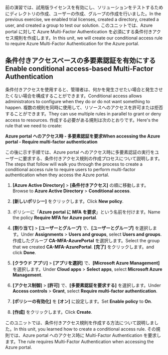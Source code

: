 <span data-ttu-id="19d5c-101">前の演習では、試用版ライセンスを有効にし、ソリューションをテストするためにディレクトリの作成、ユーザーの作成、グループの作成を行いました。</span><span class="sxs-lookup"><span data-stu-id="19d5c-101">In the previous exercise, we enabled trial licenses, created a directory, created a user, and created a group to test our solution.</span></span> <span data-ttu-id="19d5c-102">このユニットでは、Azure portal に対して Azure Multi-Factor Authentication を必須にする条件付きアクセス規則を作成します。</span><span class="sxs-lookup"><span data-stu-id="19d5c-102">In this unit, we will create our conditional access rule to require Azure Multi-Factor Authentication for the Azure portal.</span></span>

## <a name="enable-conditional-access-based-multi-factor-authentication"></a><span data-ttu-id="19d5c-103">条件付きアクセスベースの多要素認証を有効にする</span><span class="sxs-lookup"><span data-stu-id="19d5c-103">Enable conditional access-based Multi-Factor Authentication</span></span>

<span data-ttu-id="19d5c-104">条件付きアクセスを使用すると、管理者は、何かを発生させたい場合と発生させたくない場合を構成することができます。</span><span class="sxs-lookup"><span data-stu-id="19d5c-104">Conditional access allows administrators to configure when they do or do not want something to happen.</span></span> <span data-ttu-id="19d5c-105">複数の規則を同時に使用して、リソースへのアクセスを許可または拒否することができます。</span><span class="sxs-lookup"><span data-stu-id="19d5c-105">They can use multiple rules in parallel to grant or deny access to resources.</span></span> <span data-ttu-id="19d5c-106">作成する必要がある規則は次のとおりです。</span><span class="sxs-lookup"><span data-stu-id="19d5c-106">Here's the rule that we need to create:</span></span>

<span data-ttu-id="19d5c-107">**Azure portal へのアクセス時 - 多要素認証を要求**</span><span class="sxs-lookup"><span data-stu-id="19d5c-107">**When accessing the Azure portal - Require multi-factor authentication**</span></span>

<span data-ttu-id="19d5c-108">この後に示す手順では、Azure portal へのアクセス時に多要素認証の実行をユーザーに要求する、条件付きアクセス規則の作成プロセスについて説明します。</span><span class="sxs-lookup"><span data-stu-id="19d5c-108">The steps that follow will walk you through the process to create a conditional access rule to require users to perform multi-factor authentication when they access the Azure portal.</span></span>

1. <span data-ttu-id="19d5c-109">**[Azure Active Directory]** > **[条件付きアクセス]** の順に移動します。</span><span class="sxs-lookup"><span data-stu-id="19d5c-109">Browse to **Azure Active Directory** > **Conditional access**.</span></span>

1. <span data-ttu-id="19d5c-110">**[新しいポリシー]** をクリックします。</span><span class="sxs-lookup"><span data-stu-id="19d5c-110">Click **New policy**.</span></span>

1. <span data-ttu-id="19d5c-111">ポリシーに「**Azure portal に MFA を要求**」という名前を付けます。</span><span class="sxs-lookup"><span data-stu-id="19d5c-111">Name the policy **Require MFA for Azure portal**.</span></span>

1. <span data-ttu-id="19d5c-112">**[割り当て]** > **[ユーザーとグループ]** で、**[ユーザーとグループ]** を選択します。</span><span class="sxs-lookup"><span data-stu-id="19d5c-112">Under **Assignments** > **Users and groups**, select **Users and groups**.</span></span> <span data-ttu-id="19d5c-113">作成したグループ **CA-MFA-AzurePortal** を選択します。</span><span class="sxs-lookup"><span data-stu-id="19d5c-113">Select the group that we created **CA-MFA-AzurePortal**.</span></span> <span data-ttu-id="19d5c-114">**[完了]** をクリックします。</span><span class="sxs-lookup"><span data-stu-id="19d5c-114">and click **Done**.</span></span>

1. <span data-ttu-id="19d5c-115">**[クラウド アプリ]** > **[アプリを選択]** で、**[Microsoft Azure Management]** を選択します。</span><span class="sxs-lookup"><span data-stu-id="19d5c-115">Under **Cloud apps** > **Select apps**, select **Microsoft Azure Management**.</span></span>

1. <span data-ttu-id="19d5c-116">**[アクセス制御]** > **[許可]** で、**[多要素認証を要求する]** を選択します。</span><span class="sxs-lookup"><span data-stu-id="19d5c-116">Under **Access controls** > **Grant**, select **Require multi-factor authentication**.</span></span>

1. <span data-ttu-id="19d5c-117">**[ポリシーの有効化]** を **[オン]** に設定します。</span><span class="sxs-lookup"><span data-stu-id="19d5c-117">Set **Enable policy** to **On**.</span></span>

1. <span data-ttu-id="19d5c-118">**[作成]** をクリックします。</span><span class="sxs-lookup"><span data-stu-id="19d5c-118">Click **Create**.</span></span>

<span data-ttu-id="19d5c-119">このユニットでは、条件付きアクセス規則を作成する方法について説明しました。</span><span class="sxs-lookup"><span data-stu-id="19d5c-119">In this unit, you learned how to create a conditional access rule.</span></span> <span data-ttu-id="19d5c-120">その規則では、Azure portal へのアクセス時に Multi-Factor Authentication を要求します。</span><span class="sxs-lookup"><span data-stu-id="19d5c-120">The rule requires Multi-Factor Authentication when accessing the Azure portal.</span></span>